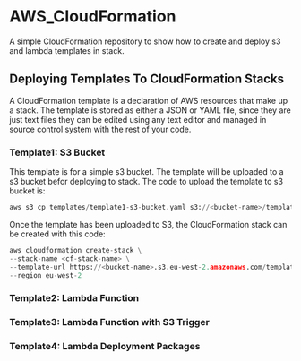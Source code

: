 # AWS_CloudFormation
A simple CloudFormation repository to show how to create and deploy s3 and lambda templates in stack.

## Deploying Templates To CloudFormation Stacks
A CloudFormation template is a declaration of AWS resources that make up a stack. The template is stored as either a JSON or YAML file, since they are just text files they can be edited using any text editor and managed in source control system with the rest of your code.

### Template1: S3 Bucket
This template is for a simple s3 bucket. The template will be uploaded to a s3 bucket befor deploying to stack. The code to upload the template to s3 bucket is:
```python
aws s3 cp templates/template1-s3-bucket.yaml s3://<bucket-name>/templates/template1-s3-bucket.yaml
```
Once the template has been uploaded to S3, the CloudFormation stack can be created with this code:
```python
aws cloudformation create-stack \
--stack-name <cf-stack-name> \
--template-url https://<bucket-name>.s3.eu-west-2.amazonaws.com/templates/template1-s3-bucket.yaml \
--region eu-west-2
```

### Template2: Lambda Function

### Template3: Lambda Function with S3 Trigger

### Template4: Lambda Deployment Packages
